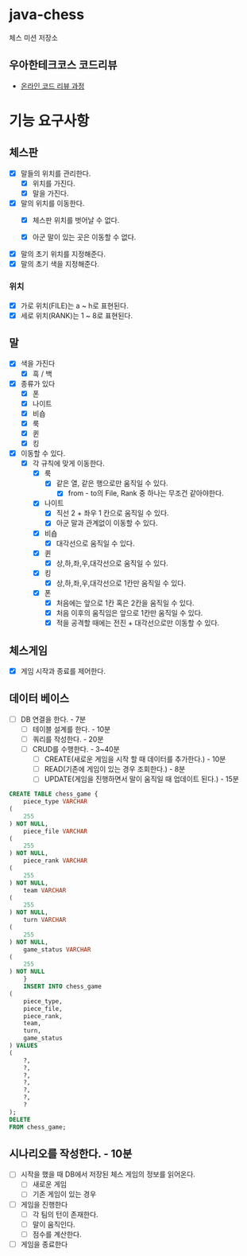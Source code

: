 # java-chess

체스 미션 저장소

## 우아한테크코스 코드리뷰

- [온라인 코드 리뷰 과정](https://github.com/woowacourse/woowacourse-docs/blob/master/maincourse/README.md)

# 기능 요구사항

## 체스판

- [x] 말들의 위치를 관리한다.
    - [x] 위치를 가진다.
    - [x] 말을 가진다.

- [x] 말의 위치를 이동한다.
    - [x] 체스판 위치를 벗어날 수 없다.
    - [x] 아군 말이 있는 곳은 이동할 수 없다.


- [x] 말의 초기 위치를 지정해준다.
- [x] 말의 초기 색을 지정해준다.

### 위치

- [x] 가로 위치(FILE)는 a ~ h로 표현된다.
- [x] 세로 위치(RANK)는 1 ~ 8로 표현된다.

## 말

- [x] 색을 가진다
    - [x] 흑 / 백

- [x] 종류가 있다
    - [x] 폰
    - [x] 나이트
    - [x] 비숍
    - [x] 룩
    - [x] 퀸
    - [x] 킹

- [x] 이동할 수 있다.
    - [x] 각 규칙에 맞게 이동한다.
        - [x] 룩
            - [x] 같은 열, 같은 행으로만 움직일 수 있다.
                - [x] from - to의 File, Rank 중 하나는 무조건 같아야한다.
        - [x] 나이트
            - [x] 직선 2 + 좌우 1 칸으로 움직일 수 있다.
            - [x] 아군 말과 관계없이 이동할 수 있다.
        - [x] 비숍
            -  [x] 대각선으로 움직일 수 있다.
        - [x] 퀸
            -  [x] 상,하,좌,우,대각선으로 움직일 수 있다.
        - [x] 킹
            - [x] 상,하,좌,우,대각선으로 1칸만 움직일 수 있다.
        - [x] 폰
            - [x] 처음에는 앞으로 1칸 혹은 2칸을 움직일 수 있다.
            - [x] 처음 이후의 움직임은 앞으로 1칸만 움직일 수 있다.
            - [x] 적을 공격할 때에는 전진 + 대각선으로만 이동할 수 있다.

## 체스게임

- [x] 게임 시작과 종료를 제어한다.

## 데이터 베이스

- [ ] DB 연결을 한다. - 7분
    - [ ] 테이블 설계를 한다. - 10분
    - [ ] 쿼리를 작성한다. - 20분
    - [ ] CRUD를 수행한다. - 3~40분
        - [ ] CREATE(새로운 게임을 시작 할 때 데이터를 추가한다.) - 10분
        - [ ] READ(기존에 게임이 있는 경우 조회한다.) - 8분
        - [ ] UPDATE(게임을 진행하면서 말이 움직일 때 업데이트 된다.) - 15분

```sql
CREATE TABLE chess_game {
    piece_type VARCHAR
(
    255
) NOT NULL,
    piece_file VARCHAR
(
    255
) NOT NULL,
    piece_rank VARCHAR
(
    255
) NOT NULL,
    team VARCHAR
(
    255
) NOT NULL,
    turn VARCHAR
(
    255
) NOT NULL,
    game_status VARCHAR
(
    255
) NOT NULL
    }
    INSERT INTO chess_game
(
    piece_type,
    piece_file,
    piece_rank,
    team,
    turn,
    game_status
) VALUES
(
    ?,
    ?,
    ?,
    ?,
    ?,
    ?,
    ?
);
DELETE
FROM chess_game;
```

## 시나리오를 작성한다. - 10분

- [ ] 시작을 했을 때 DB에서 저장된 체스 게임의 정보를 읽어온다.
    - [ ] 새로운 게임
    - [ ] 기존 게임이 있는 경우
- [ ] 게임을 진행한다
    - [ ] 각 팀의 턴이 존재한다.
    - [ ] 말이 움직인다.
    - [ ] 점수를 계산한다.
- [ ] 게임을 종료한다
